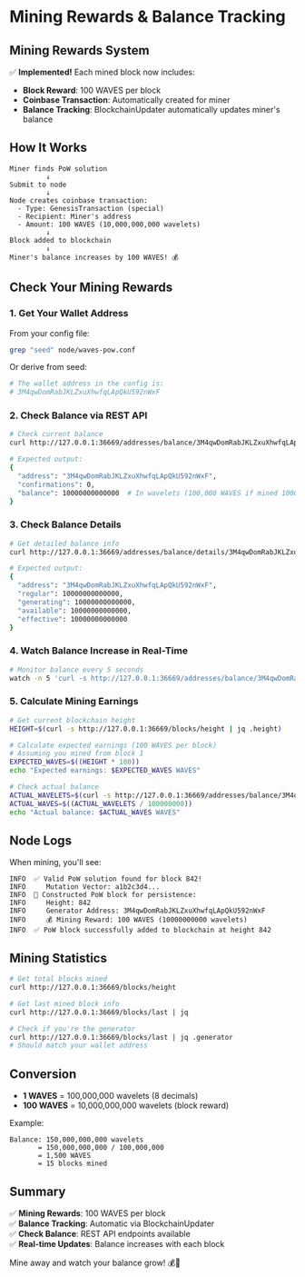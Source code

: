 # Mining Rewards & Balance Tracking

## Mining Rewards System

✅ **Implemented!** Each mined block now includes:

- **Block Reward**: 100 WAVES per block
- **Coinbase Transaction**: Automatically created for miner
- **Balance Tracking**: BlockchainUpdater automatically updates miner's balance

## How It Works

```
Miner finds PoW solution
         ↓
Submit to node
         ↓
Node creates coinbase transaction:
  - Type: GenesisTransaction (special)
  - Recipient: Miner's address
  - Amount: 100 WAVES (10,000,000,000 wavelets)
         ↓
Block added to blockchain
         ↓
Miner's balance increases by 100 WAVES! 💰
```

## Check Your Mining Rewards

### 1. Get Your Wallet Address

From your config file:
```bash
grep "seed" node/waves-pow.conf
```

Or derive from seed:
```bash
# The wallet address in the config is:
# 3M4qwDomRabJKLZxuXhwfqLApQkU592nWxF
```

### 2. Check Balance via REST API

```bash
# Check current balance
curl http://127.0.0.1:36669/addresses/balance/3M4qwDomRabJKLZxuXhwfqLApQkU592nWxF

# Expected output:
{
  "address": "3M4qwDomRabJKLZxuXhwfqLApQkU592nWxF",
  "confirmations": 0,
  "balance": 10000000000000  # In wavelets (100,000 WAVES if mined 1000 blocks)
}
```

### 3. Check Balance Details

```bash
# Get detailed balance info
curl http://127.0.0.1:36669/addresses/balance/details/3M4qwDomRabJKLZxuXhwfqLApQkU592nWxF

# Expected output:
{
  "address": "3M4qwDomRabJKLZxuXhwfqLApQkU592nWxF",
  "regular": 10000000000000,
  "generating": 10000000000000,
  "available": 10000000000000,
  "effective": 10000000000000
}
```

### 4. Watch Balance Increase in Real-Time

```bash
# Monitor balance every 5 seconds
watch -n 5 'curl -s http://127.0.0.1:36669/addresses/balance/3M4qwDomRabJKLZxuXhwfqLApQkU592nWxF | jq'
```

### 5. Calculate Mining Earnings

```bash
# Get current blockchain height
HEIGHT=$(curl -s http://127.0.0.1:36669/blocks/height | jq .height)

# Calculate expected earnings (100 WAVES per block)
# Assuming you mined from block 1
EXPECTED_WAVES=$((HEIGHT * 100))
echo "Expected earnings: $EXPECTED_WAVES WAVES"

# Check actual balance
ACTUAL_WAVELETS=$(curl -s http://127.0.0.1:36669/addresses/balance/3M4qwDomRabJKLZxuXhwfqLApQkU592nWxF | jq .balance)
ACTUAL_WAVES=$((ACTUAL_WAVELETS / 100000000))
echo "Actual balance: $ACTUAL_WAVES WAVES"
```

## Node Logs

When mining, you'll see:

```
INFO  ✅ Valid PoW solution found for block 842!
INFO     Mutation Vector: a1b2c3d4...
INFO  🔨 Constructed PoW block for persistence:
INFO     Height: 842
INFO     Generator Address: 3M4qwDomRabJKLZxuXhwfqLApQkU592nWxF
INFO     💰 Mining Reward: 100 WAVES (10000000000 wavelets)
INFO  ✅ PoW block successfully added to blockchain at height 842
```

## Mining Statistics

```bash
# Get total blocks mined
curl http://127.0.0.1:36669/blocks/height

# Get last mined block info
curl http://127.0.0.1:36669/blocks/last | jq

# Check if you're the generator
curl http://127.0.0.1:36669/blocks/last | jq .generator
# Should match your wallet address
```

## Conversion

- **1 WAVES** = 100,000,000 wavelets (8 decimals)
- **100 WAVES** = 10,000,000,000 wavelets (block reward)

Example:
```
Balance: 150,000,000,000 wavelets
       = 150,000,000,000 / 100,000,000
       = 1,500 WAVES
       = 15 blocks mined
```

## Summary

✅ **Mining Rewards**: 100 WAVES per block  
✅ **Balance Tracking**: Automatic via BlockchainUpdater  
✅ **Check Balance**: REST API endpoints available  
✅ **Real-time Updates**: Balance increases with each block  

Mine away and watch your balance grow! 💰🚀
